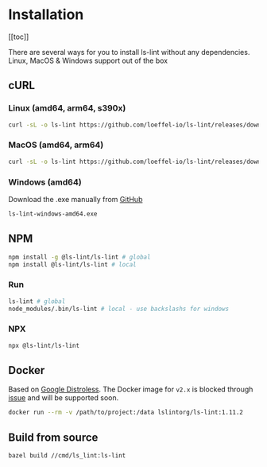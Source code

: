 # Installation

[[toc]]

There are several ways for you to install ls-lint without any dependencies.  
Linux, MacOS & Windows support out of the box

## cURL

### Linux (amd64, arm64, s390x)

```bash
curl -sL -o ls-lint https://github.com/loeffel-io/ls-lint/releases/download/v2.0.0/ls-lint-linux-amd64 && chmod +x ls-lint && ./ls-lint
```

### MacOS (amd64, arm64)

```bash
curl -sL -o ls-lint https://github.com/loeffel-io/ls-lint/releases/download/v2.0.0/ls-lint-darwin-arm64 && chmod +x ls-lint && ./ls-lint
```

### Windows (amd64)

Download the .exe manually from [GitHub](https://github.com/loeffel-io/ls-lint/releases/download/v2.0.0/ls-lint-windows-amd64.exe)

```bash
ls-lint-windows-amd64.exe
```

## NPM

```bash
npm install -g @ls-lint/ls-lint # global
npm install @ls-lint/ls-lint # local
```

### Run

```bash
ls-lint # global
node_modules/.bin/ls-lint # local - use backslashs for windows
```

### NPX

```bash
npx @ls-lint/ls-lint
```

## Docker

Based on [Google Distroless](https://github.com/GoogleContainerTools/distroless). The Docker image for `v2.x` is blocked through [issue](https://github.com/bazelbuild/rules_docker/issues/1599) and will be supported soon.

```bash
docker run --rm -v /path/to/project:/data lslintorg/ls-lint:1.11.2
```

## Build from source

```bash
bazel build //cmd/ls_lint:ls-lint
```